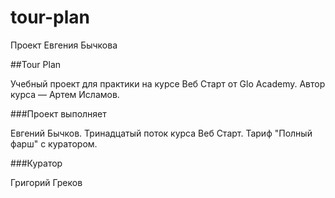 # tour-plan

Проект Евгения Бычкова

##Tour Plan

Учебный проект для практики на курсе Веб Старт от Glo Academy. Автор курса — Артем Исламов.

###Проект выполняет

Евгений Бычков. Тринадцатый поток курса Веб Старт. Тариф "Полный фарш" с куратором.

###Куратор

Григорий Греков
